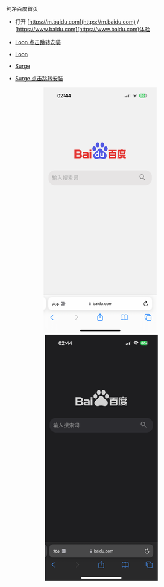 纯净百度首页

- 打开 [https://m.baidu.com](https://m.baidu.com) / [https://www.baidu.com](https://www.baidu.com)体验

- [Loon 点击跳转安装](https://www.nsloon.com/openloon/import?plugin=https://raw.githubusercontent.com/Keywos/rule/main/script/baidu_index/bd.plugin) 
- [Loon](https://raw.githubusercontent.com/Keywos/rule/main/script/baidu_index/bd.plugin)
- [Surge](https://raw.githubusercontent.com/Keywos/rule/main/script/baidu_index/bd.sgmodule)
- [Surge 点击跳转安装](https://surge:///install-module?url=https://raw.githubusercontent.com/Keywos/rule/main/script/baidu_index/bd.sgmodule)
<div align="center">
  <img src="img/w.PNG" alt="浅色" width="300px" style="margin-right: 6px;" />
  <img src="img/b.PNG" alt="深色" width="300px" />
</div>
